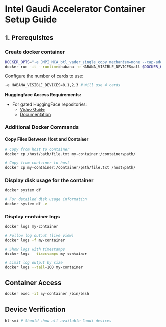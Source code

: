 # Intel Gaudi Accelerator Container Setup Guide

## 1. Prerequisites

### Create docker container

```bash
DOCKER_OPTS="-e OMPI_MCA_btl_vader_single_copy_mechanism=none --cap-add=sys_nice --net=host --ipc=host"
docker run -it --runtime=habana -e HABANA_VISIBLE_DEVICES=all $DOCKER_OPTS vault.habana.ai/gaudi-docker/1.20.0/ubuntu22.04/habanalabs/pytorch-installer-2.6.0:latest my-container
```
Configure the number of cards to use:
```bash
-e HABANA_VISIBLE_DEVICES=0,1,2,3 # Will use 4 cards
```

**Huggingface Access Requirements:**
- For gated HuggingFace repositories:
  - [Video Guide](https://youtu.be/p0qAdKhufoo?si=CHLlwRJltkSIqYsE)
  - [Documentation](https://huggingface.co/docs/hub/models-gated)
  


### Additional Docker Commands

#### Copy Files Between Host and Container
```bash
# Copy from host to container
docker cp /host/path/file.txt my-container:/container/path/

# Copy from container to host
docker cp my-container:/container/path/file.txt /host/path/
```

### Display disk usage for the container
```bash
docker system df

# For detailed disk usage information
docker system df -v
```

### Display container logs
```bash
docker logs my-container

# Follow log output (live view)
docker logs -f my-container

# Show logs with timestamps
docker logs --timestamps my-container

# Limit log output by size
docker logs --tail=100 my-container
```


## Container Access
```bash
docker exec -it my-container /bin/bash
```


## Device Verification
```bash
hl-smi # Should show all available Gaudi devices
```

